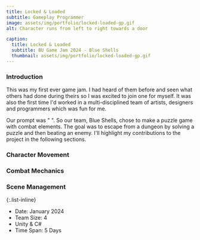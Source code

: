 ```yaml
---
title: Locked & Loaded
subtitle: Gameplay Programmer
image: assets/img/portfolio/locked-loaded-gp.gif
alt: Character runs from left to right towards a door 

caption:
  title: Locked & Loaded
  subtitle: BU Game Jam 2024 - Blue Shells
  thumbnail: assets/img/portfolio/locked-loaded-gp.gif
---
```

### Introduction
This was my first ever game jam. I had heard of them before and seen what others had done during theirs so I was excited to join one for myself. It was also the first time I'd worked in a multi-disciplined team of artists, designers and programmers which was fun for me.

Our prompt was "                    ". So our team, Blue Shells, chose to make a puzzle game with combat elements. The goal was to escape from a dungeon by solving a puzzle and then beating an enemy. I'll highlight my contributions to the project in the following sections.

### Character Movement

### Combat Mechanics

### Scene Management


{:.list-inline}

- Date: January 2024
- Team Size: 4
- Unity & C#
- Time Span: 5 Days

